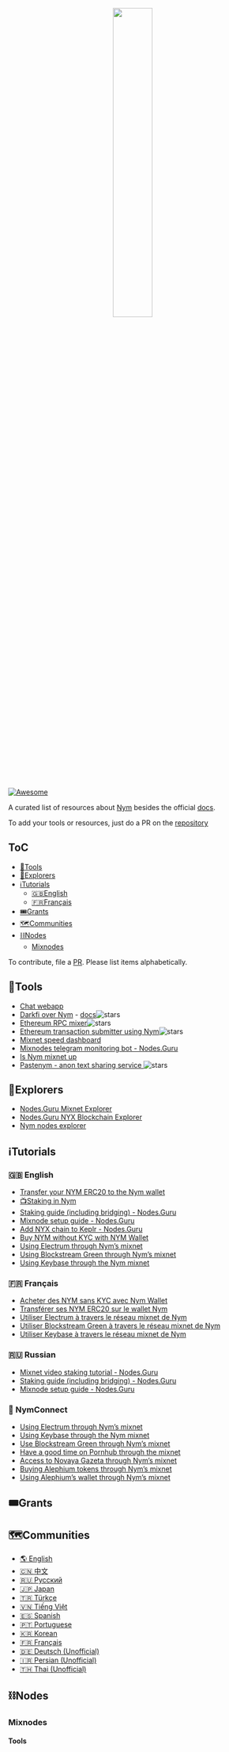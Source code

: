 <p align="center">
 <img width="40%" align="center" src="https://i.imgur.com/3uJX7Wj.png">
</p>

 [![Awesome](https://awesome.re/badge.svg)](https://github.com/notrustverify/awesome-nym)

A curated list of resources about [Nym](https://nymtech.net/) besides the official [docs](https://nymtech.net/docs/stable/overview/).

To add your tools or resources, just do a PR on the [repository](https://github.com/notrustverify/awesome-nym)


## ToC
- [🔨Tools](#tools)
- [🧭Explorers](#explorers)
- [ℹ️Tutorials](#ℹ%EF%B8%8Ftutorials)
  * [🇬🇧English](#english)
  * [🇫🇷Français](#français)
- [🎟️Grants](#%EF%B8%8Fgrants)
- [🗺️Communities](#%EF%B8%8Fcommunities)
- [⛓️Nodes](#%EF%B8%8Fnodes)
  * [Mixnodes](#mixnodes)

To contribute, file a [PR](https://github.com/notrustverify/awesome-nym/pulls). Please list items alphabetically.


## 🔨Tools
- [Chat webapp](https://chat-demo.nymtech.net/)
- [Darkfi over Nym](https://github.com/darkrenaissance/darkfi) - [docs](https://darkrenaissance.github.io/darkfi/clients/anonymous_outbound.html)![stars](https://img.shields.io/github/stars/darkrenaissance/darkfi.svg?style=social)
- [Ethereum RPC mixer](https://github.com/EdenBlockVC/spook)![stars](https://img.shields.io/github/stars/EdenBlockVC/spook.svg?style=social)
- [Ethereum transaction submitter using Nym](https://github.com/noot/nym-ethtx)![stars](https://img.shields.io/github/stars/noot/nym-ethtx.svg?style=social)
- [Mixnet speed dashboard](https://status.notrustverify.ch/grafana/d/CW3L7dVVk/nym-mixnet)
- [Mixnodes telegram monitoring bot - Nodes.Guru](https://t.me/NodesGuru_bot)
- [Is Nym mixnet up](https://isnymup.com/)
- [Pastenym - anon text sharing service ](https://pastenym.ch/)![stars](https://img.shields.io/github/stars/notrustverify/pastenym.svg?style=social)

## 🧭Explorers

- [Nodes.Guru Mixnet Explorer](https://mixnet.explorers.guru/)
- [Nodes.Guru NYX Blockchain Explorer](https://nym.explorers.guru/)
- [Nym nodes explorer](https://explorer.nymtech.net/)

## ℹ️Tutorials

### :gb: English

- [Transfer your NYM ERC20 to the Nym wallet](https://medium.com/notrustverify/transfer-your-nym-erc20-to-the-nym-wallet-via-gravity-bridge-10976d8945b1)
- [📺Staking in Nym](https://www.youtube.com/watch?v=ZAVoCmYGNFQ&t=1s)
- [Staking guide (including bridging) - Nodes.Guru](https://stake.nodes.guru/nym/guide/en)
- [Mixnode setup guide - Nodes.Guru](https://nodes.guru/nym/setup-guide/en)
- [Add NYX chain to Keplr - Nodes.Guru](https://stake.nodes.guru/nym/guide/en#keplr)
- [Buy NYM without KYC with NYM Wallet](https://medium.com/notrustverify/buy-nym-without-kyc-with-nym-wallet-1-1-2-ca741a0a7232)
- [Using Electrum through Nym’s mixnet](https://medium.com/notrustverify/using-electrum-through-nyms-mixnet-3f2dc3eca87b)
- [Using Blockstream Green through Nym’s mixnet](https://medium.com/notrustverify/use-blockstream-green-through-nyms-mixnet-4ba96e9fe69d)
- [Using Keybase through the Nym mixnet](https://medium.com/notrustverify/using-keybase-through-the-nym-mixnet-6fedac118057)

### :fr: Français

- [Acheter des NYM sans KYC avec Nym Wallet](https://medium.com/notrustverify/acheter-des-nym-sans-kyc-avec-nym-wallet-v1-1-2-d6ae8af5c358)
- [Transférer ses NYM ERC20 sur le wallet Nym](https://medium.com/notrustverify/transfert-de-nym-erc20-vers-nym-cosmos-via-gravity-bridge-1b03fa20393a)
- [Utiliser Electrum à travers le réseau mixnet de Nym](https://medium.com/notrustverify/utiliser-electrum-%C3%A0-travers-le-r%C3%A9seau-mixnet-de-nym-9fe049b33986)
- [Utiliser Blockstream Green à travers le réseau mixnet de Nym](https://medium.com/notrustverify/utiliser-blockstream-green-%C3%A0-travers-le-r%C3%A9seau-mixnet-de-nym-9e4ef3d8a9ec)
- [Utiliser Keybase à travers le réseau mixnet de Nym](https://medium.com/notrustverify/utiliser-keybase-%C3%A0-travers-le-r%C3%A9seau-mixnet-de-nym-78ec24685e89)

### :ru: Russian

- [Mixnet video staking tutorial - Nodes.Guru](https://www.youtube.com/watch?v=2eq4clImbeo)
- [Staking guide (including bridging) - Nodes.Guru](https://stake.nodes.guru/nym/guide/ru)
- [Mixnode setup guide - Nodes.Guru](https://nodes.guru/nym/setup-guide/ru)

### :electric_plug: NymConnect

- [Using Electrum through Nym’s mixnet](https://medium.com/notrustverify/using-electrum-through-nyms-mixnet-3f2dc3eca87b)
- [Using Keybase through the Nym mixnet](https://medium.com/notrustverify/using-keybase-through-the-nym-mixnet-6fedac118057)
- [Use Blockstream Green through Nym’s mixnet](https://medium.com/notrustverify/use-blockstream-green-through-nyms-mixnet-4ba96e9fe69d)
- [Have a good time on Pornhub through the mixnet](https://medium.com/notrustverify/have-a-good-time-on-pornhub-through-the-mixnet-68871233e922)
- [Access to Novaya Gazeta through Nym’s mixnet](https://medium.com/notrustverify/access-to-novaya-gazeta-via-nyms-mixnet-c94d36a85f45)
- [Buying Alephium tokens through Nym’s mixnet](https://medium.com/notrustverify/alephium-x-nym-1-buying-alph-tokens-through-nyms-mixnet-298c3891efad)
- [Using Alephium’s wallet through Nym’s mixnet](https://medium.com/notrustverify/using-alephiums-wallet-through-nym-s-mixnet-3fa13622be32)

## 🎟️Grants

## 🗺️Communities

- [🌎 English](https://t.me/nymchan) 
- [🇨🇳 中文](https://t.me/nymchina) 
- [🇷🇺 Русский](https://t.me/NYM_Russian)
- [🇯🇵 Japan](https://t.me/nymjapanese)
- [🇹🇷 Türkçe](https://t.me/NYM_turkey) 
- [🇻🇳 Tiếng Việt](https://t.me/nymvietnam)
- [🇪🇸 Spanish](https://t.me/NYMSPANISH)
- [🇵🇹 Portuguese](https://t.me/nymportuguese)
- [🇰🇷 Korean](https://t.me/nymkorean)
- [🇫🇷 Français](https://t.me/nymfrench)
- [🇩🇪 Deutsch (Unofficial)](https://t.me/nymger)
- [🇮🇷 Persian (Unofficial)](https://t.me/Nym_Persian)
- [🇹🇭 Thai (Unofficial)](https://t.me/nymthai)

## ⛓️Nodes

### Mixnodes

#### Tools


